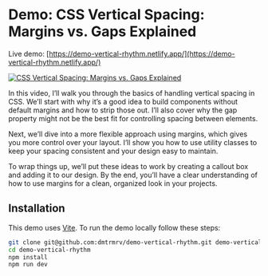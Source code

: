 # Demo: CSS Vertical Spacing: Margins vs. Gaps Explained

Live demo: [https://demo-vertical-rhythm.netlify.app/](https://demo-vertical-rhythm.netlify.app/)

[![CSS Vertical Spacing: Margins vs. Gaps Explained](https://img.youtube.com/vi/JZJQUP3CHgc/0.jpg)](https://www.youtube.com/watch?v=JZJQUP3CHgc)

In this video, I’ll walk you through the basics of handling vertical spacing in CSS. We’ll start with why it’s a good idea to build components without default margins and how to strip those out. I’ll also cover why the gap property might not be the best fit for controlling spacing between elements.

Next, we’ll dive into a more flexible approach using margins, which gives you more control over your layout. I’ll show you how to use utility classes to keep your spacing consistent and your design easy to maintain.

To wrap things up, we’ll put these ideas to work by creating a callout box and adding it to our design. By the end, you’ll have a clear understanding of how to use margins for a clean, organized look in your projects.

## Installation
This demo uses [Vite](https://vitejs.dev/). To run the demo locally follow these steps:

```bash
git clone git@github.com:dmtrmrv/demo-vertical-rhythm.git demo-vertical-rhythm
cd demo-vertical-rhythm
npm install
npm run dev
```
